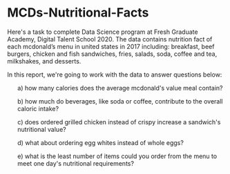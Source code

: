 # MCDs-Nutritional-Facts
Here's a task to complete Data Science program at Fresh Graduate Academy, Digital Talent School 2020.
The data contains nutrition fact of each mcdonald’s menu in united states in 2017 including: 
breakfast, beef burgers, chicken and fish sandwiches, fries, salads, soda, coffee and tea, milkshakes, and desserts.

In this report, we're going to work with the data to answer questions below:

  <ul>a) how many calories does the average mcdonald's value meal contain?</ul>
  <ul>b) how much do beverages, like soda or coffee, contribute to the overall caloric intake?</ul>
<ul>c) does ordered grilled chicken instead of crispy increase a sandwich's nutritional value?</ul>
<ul>d) what about ordering egg whites instead of whole eggs?</ul>
<ul>e) what is the least number of items could you order from the menu to meet one day's nutritional requirements?</ul>

